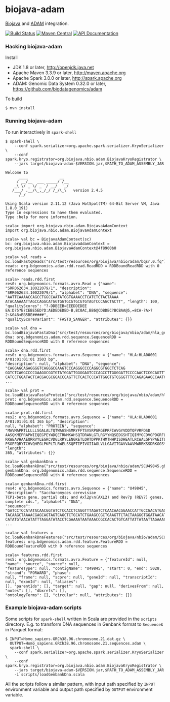 # biojava-adam

[Biojava](http://biojava.org) and [ADAM](https://github.com/bigdatagenomics/adam) integration.

[![Build Status](https://travis-ci.org/biojava/biojava-adam.svg?branch=master)](https://travis-ci.org/biojava/biojava-adam)
[![Maven Central](https://img.shields.io/maven-central/v/org.biojava/biojava-adam.svg?maxAge=600)](http://search.maven.org/#search%7Cga%7C1%7Corg.biojava)
[![API Documentation](http://javadoc.io/badge/org.biojava/biojava-adam.svg?color=brightgreen&label=scaladoc)](http://javadoc.io/doc/org.biojava/biojava-adam)


### Hacking biojava-adam

Install

 * JDK 1.8 or later, http://openjdk.java.net
 * Apache Maven 3.3.9 or later, http://maven.apache.org
 * Apache Spark 3.0.0 or later, http://spark.apache.org
 * ADAM: Genomic Data System 0.32.0 or later, https://github.com/bigdatagenomics/adam

To build

    $ mvn install


### Running biojava-adam

To run interactively in `spark-shell`

```
$ spark-shell \
    --conf spark.serializer=org.apache.spark.serializer.KryoSerializer \
    --conf spark.kryo.registrator=org.biojava.nbio.adam.BiojavaKryoRegistrator \
    --jars target/biojava-adam-$VERSION.jar,$PATH_TO_ADAM_ASSEMBLY_JAR

Welcome to
      ____              __
     / __/__  ___ _____/ /__
    _\ \/ _ \/ _ `/ __/  '_/
   /___/ .__/\_,_/_/ /_/\_\   version 2.4.5
      /_/

Using Scala version 2.11.12 (Java HotSpot(TM) 64-Bit Server VM, Java 1.8.0_191)
Type in expressions to have them evaluated.
Type :help for more information.

scala> import org.biojava.nbio.adam.BiojavaAdamContext
import org.biojava.nbio.adam.BiojavaAdamContext

scala> val bc = BiojavaAdamContext(sc)
bc: org.biojava.nbio.adam.BiojavaAdamContext = org.biojava.nbio.adam.BiojavaAdamContext@4f8900b0

scala> val reads = bc.loadFastqReads("src/test/resources/org/biojava/nbio/adam/bqsr.0.fq")
reads: org.bdgenomics.adam.rdd.read.ReadRDD = RDDBoundReadRDD with 0 reference sequences

scala> reads.rdd.first
res0: org.bdgenomics.formats.avro.Read = {"name": "SRR062634.10022079/1", "description":
"SRR062634.10022079/1", "alphabet": "DNA", "sequence": "AATTCAAAACCAGCCTGGCCAATATGGTGAAACCTCATCTCTACTAAAA
ATACAAAAATTAGCCAGGCATGGTGGTGCGTGCGTGTAGTCCCAGCTACTT", "length": 100, "qualityScores": "?-DDBEEB=EEEDDEDEE
EA:D?5?E?CEBE5ED?D:AEDEDEDED-B,BC0AC,BB6@CDBDEC?BCBAA@5,=8CA-?A>?2:&048<BB5BE#####",
"qualityScoreVariant": "FASTQ_SANGER", "attributes": {}}

scala> val dna = bc.loadBiojavaFastaDna("src/test/resources/org/biojava/nbio/adam/hla_gen.0.fa")
dna: org.bdgenomics.adam.rdd.sequence.SequenceRDD = RDDBoundSequenceRDD with 0 reference sequences

scala> dna.rdd.first
res0: org.bdgenomics.formats.avro.Sequence = {"name": "HLA:HLA00001 A*01:01:01:01 3503 bp",
"description": null, "alphabet": "DNA", "sequence": "CAGGAGCAGAGGGGTCAGGGCGAAGTCCCAGGGCCCCAGGCGTGGCTCTCAG
GGTCTCAGGCCCCGAAGGCGGTGTATGGATTGGGGAGTCCCAGCCTTGGGGATTCCCCAACTCCGCAGTTTCTTTTCTCCCTCTCCCAACCTACGTAGGGTCCTT
CATCCTGGATACTCACGACGCGGACCCAGTTCTCACTCCCATTGGGTGTCGGGTTTCCAGAGAAGCCAATCAGTGTCGTCGCGGTCGCTGTTCTAAAGTCCGCAC
...

scala> val prot = bc.loadBiojavaFastaProtein("src/test/resources/org/biojava/nbio/adam/hla_prot.0.fa")
prot: org.bdgenomics.adam.rdd.sequence.SequenceRDD = RDDBoundSequenceRDD with 0 reference sequences

scala> prot.rdd.first
res2: org.bdgenomics.formats.avro.Sequence = {"name": "HLA:HLA00001 A*01:01:01:01 365 bp", "description":
null, "alphabet": "PROTEIN", "sequence": "MAVMAPRTLLLLLSGALALTQTWAGSHSMRYFFTSVSRPGRGEPRFIAVGYVDDTQFVRFDSD
AASQKMEPRAPWIEQEGPEYWDQETRNMKAHSQTDRANLGTLRGYYNQSEDGSHTIQIMYGCDVGPDGRFLRGYRQDAYDGKDYIALNEDLRSWTAADMAAQITK
RKWEAVHAAEQRRVYLEGRCVDGLRRYLENGKETLQRTDPPKTHMTHHPISDHEATLRCWALGFYPAEITLTWQRDGEDQTQDTELVETRPAGDGTFQKWAAVVV
PSGEEQRYTCHVQHEGLPKPLTLRWELSSQPTIPIVGIIAGLVLLGAVITGAVVAAVMWRRKSSDRKGGSYTQAASSDSAQGSDVSLTACKV", "length":
365, "attributes": {}}

scala> val genbankDna = bc.loadGenbankDna("src/test/resources/org/biojava/nbio/adam/SCU49845.gb")
genbankDna: org.bdgenomics.adam.rdd.sequence.SequenceRDD = RDDBoundSequenceRDD with 0 reference sequences

scala> genbankDna.rdd.first
res4: org.bdgenomics.formats.avro.Sequence = {"name": "U49845", "description": "Saccharomyces cerevisiae
TCP1-beta gene, partial cds; and Axl2p\n(AXL2) and Rev7p (REV7) genes, complete cds.", "alphabet": "DNA",
"sequence": "GATCCTCCATATACAACGGTATCTCCACCTCAGGTTTAGATCTCAACAACGGAACCATTGCCGACATGAGACAGTTAGGTATCGTCGAGAGT
TACAAGCTAAAACGAGCAGTAGTCAGCTCTGCATCTGAAGCCGCTGAAGTTCTACTAAGGGTGGATAACATCATCCGTGCAAGACCAAGAACCGCCAATAGACAA
CATATGTAACATATTTAGGATATACCTCGAAAATAATAAACCGCCACACTGTCATTATTATAATTAGAAACAGAACGCAAAAATTATCCACTATATAATTCAAAG
...

scala> val features = bc.loadGenbankDnaFeatures("src/test/resources/org/biojava/nbio/adam/SCU49845.gb")
features: org.bdgenomics.adam.rdd.feature.FeatureRDD = RDDBoundFeatureRDD with 0 reference sequences

scala> features.rdd.first
res5: org.bdgenomics.formats.avro.Feature = {"featureId": null, "name": "source", "source": null,
"featureType": null, "contigName": "U49845", "start": 0, "end": 5028, "strand": "FORWARD", "phase":
null, "frame": null, "score": null, "geneId": null, "transcriptId": null, "exonId": null, "aliases":
[], "parentIds": [], "target": null, "gap": null, "derivesFrom": null, "notes": [], "dbxrefs": [],
"ontologyTerms": [], "circular": null, "attributes": {}}
```


### Example biojava-adam scripts

Some scripts for `spark-shell` written in Scala are provided in the `scripts` directory. E.g. to transform
DNA sequences in Genbank format to `Sequence`s in Parquet format:

```
$ INPUT=Homo_sapiens.GRCh38.96.chromosome.21.dat.gz \
  OUTPUT=Homo_sapiens.GRCh38.96.chromosome.21.sequences.adam \
  spark-shell \
    --conf spark.serializer=org.apache.spark.serializer.KryoSerializer \
    --conf spark.kryo.registrator=org.biojava.nbio.adam.BiojavaKryoRegistrator \
    --jars target/biojava-adam-$VERSION.jar,$PATH_TO_ADAM_ASSEMBLY_JAR
    -i scripts/loadGenbankDna.scala
```

All the scripts follow a similar pattern, with input path specified by `INPUT` environment variable and output
path specified by `OUTPUT` environment variable.
